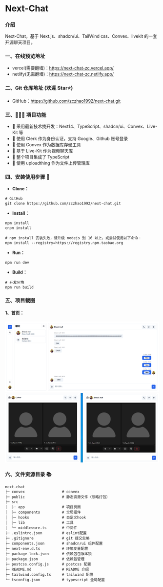 # Next-Chat

### 介绍

Next-Chat，基于 Next.js、shadcn/ui、TailWind css、Convex、livekit 的一套开源聊天项目。

### 一、在线预览地址

- vercel(需要翻墙)：https://next-chat-zc.vercel.app/
- netlify(无需翻墙)：https://next-chat-zc.netlify.app/

### 二、Git 仓库地址 (欢迎 Star⭐)

- GitHub：https://github.com/zczhao1992/next-chat.git

### 三、🔨🔨🔨 项目功能

- 🚀 采用最新技术找开发：Next14、TypeScript、shadcn/ui、Convex、Live-Kit 等
- 🚀 使用 Clerk 作为身份认证，支持 Google、Github 账号登录
- 🚀 使用 Convex 作为数据库存储工具
- 🚀 基于 Live-Kit 作为视频聊天库
- 🚀 整个项目集成了 TypeScript
- 🚀 使用 uploadthing 作为文件上传管理库

### 四、安装使用步骤 📑

- **Clone：**

```text
# GitHub
git clone https://github.com/zczhao1992/next-chat.git
```

- **Install：**

```text
npm install
cnpm install

# npm install 安装失败，请升级 nodejs 到 16 以上，或尝试使用以下命令：
npm install --registry=https://registry.npm.taobao.org
```

- **Run：**

```text
npm run dev
```

- **Build：**

```text
# 开发环境
npm run build
```

### 五、项目截图

#### 1、首页：

![chat](./public/chat1.png)
![chat](./public/chat2.png)

### 六、文件资源目录 📚

```text
next-chat
├─ convex                 # convex
├─ public                 # 静态资源文件（忽略打包）
├─ src
│  ├─ app                 # 项目页面
│  ├─ components          # 全局组件
│  ├─ hooks               # 自定义hook
│  ├─ lib                 # 工具
│  └─ middleware.ts       # 中间件
├─ .eslintrc.json         # eslint配置
├─ .gitignore             # git 提交忽略
├─ components.json        # shadcn/ui 组件配置
├─ next-env.d.ts          # 环境变量配置
├─ package-lock.json      # 依赖包包版本锁
├─ package.json           # 依赖包管理
├─ postcss.config.js      # postcss 配置
├─ README.md              # README 介绍
├─ tailwind.config.ts     # tailwind 配置
└─ tsconfig.json          # typescript 全局配置
```
